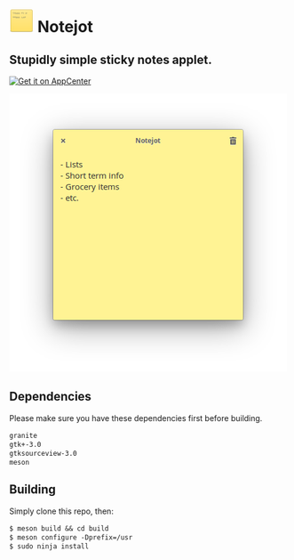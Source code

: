 # ![icon](data/icon.png) Notejot
## Stupidly simple sticky notes applet.
[![Get it on AppCenter](https://appcenter.elementary.io/badge.svg)](https://appcenter.elementary.io/com.github.lainsce.notejot)

![Screenshot](data/shot.png)

## Dependencies

Please make sure you have these dependencies first before building.

```
granite
gtk+-3.0
gtksourceview-3.0
meson
```

## Building

Simply clone this repo, then:

```
$ meson build && cd build
$ meson configure -Dprefix=/usr
$ sudo ninja install
```

